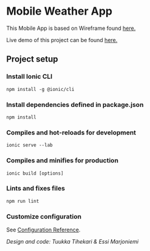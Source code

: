 # Mobile Weather App

This Mobile App is based on Wireframe found [here.](https://github.com/tuuchen/ionic-angular/tree/master/Labwork/Wireframe)

Live demo of this project can be found [here.](https://ionic-angular-demo.herokuapp.com/)

## Project setup

### Install Ionic CLI

```
npm install -g @ionic/cli
```

### Install dependencies defined in package.json

```
npm install
```

### Compiles and hot-reloads for development

```
ionic serve --lab
```

### Compiles and minifies for production

```
ionic build [options]
```

### Lints and fixes files

```
npm run lint
```

### Customize configuration

See [Configuration Reference](https://ionicframework.com/docs/cli/configuration).

_Design and code: Tuukka Tihekari & Essi Marjoniemi_
